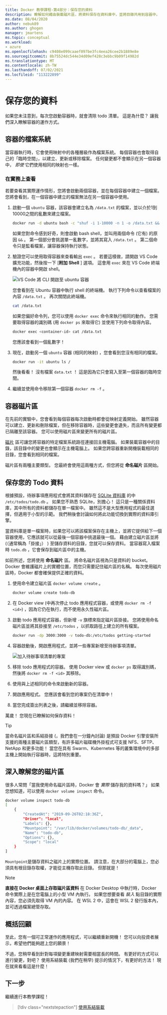 ```yaml
---
title: Docker 教學課程-第4部分：保存您的資料
description: 瞭解如何藉由裝載磁片區，將資料保存在資料庫中，並將目錄共用到容器中。
ms.date: 08/04/2020
author: nebuk89
ms.author: ghogen
manager: jmartens
ms.topic: conceptual
ms.workload:
- azure
ms.openlocfilehash: c9408e099caaef097be3fc4eea26cee2b1889e8e
ms.sourcegitcommit: 8b75524dc544e34d09ef428c3ebbc9b09f14982d
ms.translationtype: MT
ms.contentlocale: zh-TW
ms.lasthandoff: 07/02/2021
ms.locfileid: "113222899"
---
```

# <a name="persist-your-data"></a> 保存您的資料

如果您未注意到，每次您啟動容器時，就會清除 todo 清單。 這是為什麼？ 讓我們深入瞭解容器的運作方式。

## <a name="the-containers-filesystem"></a>容器的檔案系統

當容器執行時，它會使用映射中的各種層級作為檔案系統。 每個容器也會取得自己的「臨時空間」，以建立、更新或移除檔案。 任何變更都不會顯示在另一個容器中， *即使* 它們使用相同的映射也一樣。

### <a name="see-this-in-practice"></a>在實務上查看

若要查看其實際運作情形，您將會啟動兩個容器，並在每個容器中建立一個檔案。 您將會看到，在一個容器中建立的檔案無法在另一個容器中使用。

1. 啟動一個 `ubuntu` 容器，該容器會建立名為 `/data.txt` 的檔案，並以介於1到10000之間的亂數來建立檔案。

    ```bash
    docker run -d ubuntu bash -c "shuf -i 1-10000 -n 1 -o /data.txt && tail -f /dev/null"
    ```

    如果您對命令感到好奇，則會啟動 bash shell，並叫用兩個命令 (它有) 的原因 `&&` 。 第一個部分會挑選單一亂數字，並將其寫入 `/data.txt` 。 第二個命令只是監看檔案，讓容器保持執行狀態。

1. 驗證您可以使用取得容器來查看輸出 `exec` 。 若要這樣做，請開啟 VS Code 擴充功能，然後按一下 [**附加 Shell** ] 選項。 這會用 `exec` 來在 VS Code 終端機內的容器中開啟 shell。

    ![VS Code 將 CLI 開啟至 ubuntu 容器](media/attach_shell.png)

    您會看到在 Ubuntu 容器中執行 shell 的終端機。 執行下列命令以查看檔案的內容 `/data.txt` 。 再次關閉此終端機。

    ```bash
    cat /data.txt
    ```

    如果您偏好命令列，您可以使用 `docker exec` 命令來執行相同的動作。 您需要取得容器的識別碼 (用 `docker ps` 來取得它) 並使用下列命令取得內容。

    ```bash
    docker exec <container-id> cat /data.txt
    ```

    您應該會看到一個亂數字！

1. 現在，啟動另一個 `ubuntu` 容器 (相同的映射) ，您會看到您沒有相同的檔案。

    ```bash
    docker run -it ubuntu ls /
    ```

    然後看看！ 沒有檔案 `data.txt` ！ 這是因為它只會寫入至第一個容器的臨時空間。

1. 繼續並使用命令移除第一個容器 `docker rm -f` 。

## <a name="container-volumes"></a>容器磁片區

在先前的實驗中，您會看到每個容器每次啟動時都會從映射定義開始。 雖然容器可以建立、更新和刪除檔案，但在移除容器時，這些變更會遺失，而且所有變更都已隔離至該容器。 您可以使用磁片區來變更所有的磁片區。

[磁片](https://docs.docker.com/storage/volumes/) 區可讓您將容器的特定檔案系統路徑連接回主機電腦。 如果裝載容器中的目錄，該目錄中的變更也會顯示在主機電腦上。 如果您跨容器重新開機裝載相同的目錄，您會看到相同的檔案。

磁片區有兩種主要類型。 您最終會使用這兩種方式，但您將從 **命名磁片** 區開始。

## <a name="persist-your-todo-data"></a>保存您的 Todo 資料

根據預設，待辦事項應用程式會將其資料儲存在 [SQLite 資料庫](https://www.sqlite.org/index.html) 的中 `/etc/todos/todo.db` 。 如果您不熟悉 SQLite，別擔心！ 這只是一種關係資料庫，其中所有的資料都儲存在單一檔案中。 雖然這不是大型應用程式的最佳選擇，但適用于小型的示範。 我們稍後會討論如何將此功能切換到實際的資料庫引擎。

當資料庫是單一檔案時，如果您可以將該檔案保存在主機上，並將它提供給下一個容器使用，它應該就可以從最後一個容器中挑選最後一個。 藉由建立磁片區並將 (（通常稱為「掛接」） ) 至儲存資料的目錄，您就可以保存資料。 當容器寫入檔案時 `todo.db` ，它會保存到磁片區中的主機。

如前所述，您將使用 **命名磁片** 區。 將命名磁片區視為只是資料的 bucket。 Docker 會維護磁片上的實體位置，而您只需要記住磁片區的名稱。 每次使用磁片區時，Docker 都會確保提供正確的資料。

1. 使用命令建立磁片區 `docker volume create` 。

    ```bash
    docker volume create todo-db
    ```

1. 在 Docker view (中再次停止 todo 應用程式容器，或使用 `docker rm -f <id>`) ，因為它仍在執行，而不使用永久性磁片區。

1. 啟動 todo 應用程式容器，但新增 `-v` 旗標來指定磁片區掛接。 您將使用命名磁片區並將其掛接至 `/etc/todos` ，以抓取路徑上建立的所有檔案。

    ```bash
    docker run -dp 3000:3000 -v todo-db:/etc/todos getting-started
    ```

1. 容器啟動後，開啟應用程式，並將一些專案新增至待辦事項清單。

    ![加入待辦事項清單的專案](media/items-added.png)

1. 移除 todo 應用程式的容器。 使用 Docker view 或 `docker ps` 取得識別碼，然後將 `docker rm -f <id>` 其移除。

1. 使用與上述相同的命令來啟動新的容器。

1. 開啟應用程式。 您應該會看到您的專案仍在清單中！

1. 當您完成簽出列表之後，請繼續並移除容器。

萬歲！ 您現在已瞭解如何保存資料！

> [!TIP]
> 當命名磁片區和系結掛接 (，我們會在一分鐘內討論) 是預設 Docker 引擎安裝所支援的兩種主要磁片區類型，有許多磁片磁碟機外掛程式可支援 NFS、SFTP、NetApp 和更多功能！ 當您在具有 Swarm、Kubernetes 等的叢集環境中的多部主機上開始執行容器時，這將特別重要。

## <a name="dive-into-your-volume"></a>深入瞭解您的磁片區

很多人常問「當我使用命名磁片區時，Docker 會 *實際* 儲存我的資料嗎？」 如果您想知道，可以使用 `docker volume inspect` 命令。

```bash
docker volume inspect todo-db
[
    {
        "CreatedAt": "2019-09-26T02:18:36Z",
        "Driver": "local",
        "Labels": {},
        "Mountpoint": "/var/lib/docker/volumes/todo-db/_data",
        "Name": "todo-db",
        "Options": {},
        "Scope": "local"
    }
]
```

`Mountpoint`是儲存資料之磁片上的實際位置。 請注意，在大部分的電腦上，您必須具有根目錄存取權，才能從主機存取此目錄。 但那就是！

> [!NOTE]
> **直接在 Docker 桌面上存取磁片區資料** 在 Docker Desktop 中執行時，Docker 命令實際上是在您電腦上的小型 VM 內執行。 如果您想要查看 *裝入* 點目錄的實際內容，您必須先取得 VM 內的內容。 在 WSL 2 中，這會在 WSL 2 發行版本內，並可透過檔案總管存取。

## <a name="recap"></a>概括回顧

至此，您有一個可正常運作的應用程式，可以繼續重新開機！ 您可以向投資者展示，希望他們能夠趕上您的願景！

不過，您稍早看到針對每項變更重建映射需要相當長的時間。 有更好的方式可以進行變更，對吧？ 使用系結裝載 (我們在稍早) 提示的情況下，有更好的方法！ 現在就來看看這是什麼！

## <a name="next-steps"></a>下一步

繼續進行本教學課程！

> [!div class="nextstepaction"]
> [使用系結裝載](use-bind-mounts.md)

